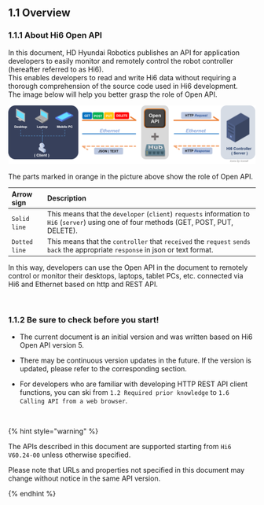 ﻿## 1.1 Overview


### 1.1.1 About Hi6 Open API

In this document, HD Hyundai Robotics publishes an API for application developers to easily monitor and remotely control the robot controller (hereafter referred to as Hi6).<br>
This enables developers to read and write Hi6 data without requiring a thorough comprehension of the source code used in Hi6 development.<br>
The image below will help you better grasp the role of Open API.

![open_api_flow_png](../_assets/05_open_api_flow.png)

The parts marked in orange in the picture above show the role of Open API.

|Arrow sign|Description|
|:---|:---|
|`Solid line`|This means that the `developer` (`client`) `requests` information to `Hi6` (`server`) using one of four methods (GET, POST, PUT, DELETE).|
|`Dotted line`|This means that the `controller` that `received` the `request` `sends back` the appropriate `response` in json or text format.|

In this way, developers can use the Open API in the document to remotely control or monitor their desktops, laptops, tablet PCs, etc. connected via Hi6 and Ethernet based on http and REST API.


<br>


### 1.1.2 Be sure to check before you start!

* The current document is an initial version and was written based on Hi6 Open API version 5.

* There may be continuous version updates in the future. If the version is updated, please refer to the corresponding section.

* For developers who are familiar with developing HTTP REST API client functions, you can ski from `1.2 Required prior knowledge` to `1.6 Calling API from a web browser`.


<br>


{% hint style="warning" %}

The APIs described in this document are supported starting from `Hi6 V60.24-00` unless otherwise specified.

Please note that URLs and properties not specified in this document may change without notice in the same API version.

{% endhint %}
